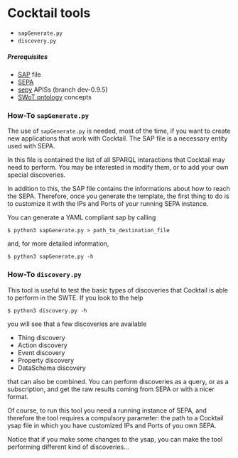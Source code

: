 # Cocktail tools

- `sapGenerate.py`
- `discovery.py`

##### Prerequisites
- [SAP](http://mml.arces.unibo.it/TR/jsap.html) file
- [SEPA](https://github.com/arces-wot/SEPA)
- [sepy](https://github.com/arces-wot/SEPA-python3-APIs/tree/dev-0.9.5) APISs (branch dev-0.9.5)
- [SWoT ontology](https://github.com/fr4ncidir/SemanticWoT/blob/master/swot.owl) concepts

### How-To `sapGenerate.py`
The use of `sapGenerate.py` is needed, most of the time, if you want to create new applications that work with Cocktail. The SAP file is a necessary entity used with SEPA. 

In this file is contained the list of all SPARQL interactions that Cocktail may need to perform. You may be interested in modify them, or to add your own special discoveries.

In addition to this, the SAP file contains the informations about how to reach the SEPA. Therefore, once you generate the template, the first thing to do is to customize it with the IPs and Ports of your running SEPA instance.

You can generate a YAML compliant sap by calling
```
$ python3 sapGenerate.py > path_to_destination_file
```
and, for more detailed information, 
```
$ python3 sapGenerate.py -h
```

### How-To `discovery.py`
This tool is useful to test the basic types of discoveries that Cocktail is able to perform in the SWTE. If you look to the help
```
$ python3 discovery.py -h
```
you will see that a few discoveries are available

- Thing discovery
- Action discovery
- Event discovery
- Property discovery
- DataSchema discovery

that can also be combined. You can perform discoveries as a query, or as a subscription, and get the raw results coming from SEPA or with a nicer format.

Of course, to run this tool you need a running instance of SEPA, and therefore the tool requires a compulsory parameter: the path to a Cocktail ysap file in which you have customized IPs and Ports of you own SEPA.

Notice that if you make some changes to the ysap, you can make the tool performing different kind of discoveries...